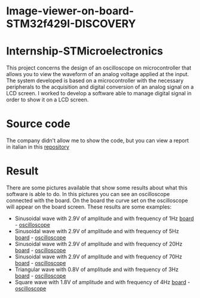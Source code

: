 # Image-viewer-on-board-STM32f429I-DISCOVERY
# Internship-STMicroelectronics
This project concerns the design of an oscilloscope on microcontroller that allows you to view the waveform of an analog voltage applied at the input. The system developed is based on a microcontroller with the necessary peripherals to the acquisition and digital conversion of an analog signal on a LCD screen. I worked to develop a software able to manage digital signal in order to show it on a LCD screen.

# Source code
The company didn't allow me to show the code, but you can view a report in italian in this [repository](https://github.com/Giuscar/Image-viewer-on-board-STM32f429I-DISCOVERY/blob/master/Monografia%20(italian).pdf)

# Result
There are some pictures available that show some results about what this software is able to do. In this pictures you can see an oscilloscope connected with the board. On the board the curve set on the oscilloscope will appear on the board screen.
These results are some examples:
- Sinusoidal wave with 2.9V of amplitude and with frequency of 1Hz [board](https://github.com/Giuscar/Image-viewer-on-board-STM32f429I-DISCOVERY/blob/master/Results/1B.jpg) - [oscilloscope](https://github.com/Giuscar/Image-viewer-on-board-STM32f429I-DISCOVERY/blob/master/Results/1O.jpg)
- Sinusoidal wave with 2.9V of amplitude and with frequency of 5Hz [board](https://github.com/Giuscar/Image-viewer-on-board-STM32f429I-DISCOVERY/blob/master/Results/2B.png) - [oscilloscope](https://github.com/Giuscar/Image-viewer-on-board-STM32f429I-DISCOVERY/blob/master/Results/2O.jpg)
- Sinusoidal wave with 2.9V of amplitude and with frequency of 20Hz [board](https://github.com/Giuscar/Image-viewer-on-board-STM32f429I-DISCOVERY/blob/master/Results/3B.jpg) - [oscilloscope](https://github.com/Giuscar/Image-viewer-on-board-STM32f429I-DISCOVERY/blob/master/Results/3O.jpg)
- Sinusoidal wave with 2.9V of amplitude and with frequency of 70Hz [board](https://github.com/Giuscar/Image-viewer-on-board-STM32f429I-DISCOVERY/blob/master/Results/4B.jpg) - [oscilloscope](https://github.com/Giuscar/Image-viewer-on-board-STM32f429I-DISCOVERY/blob/master/Results/4O.jpg)
- Triangular wave with 0.8V of amplitude and with frequency of 3Hz [board](https://github.com/Giuscar/Image-viewer-on-board-STM32f429I-DISCOVERY/blob/master/Results/5B.jpg) - [oscilloscope](https://github.com/Giuscar/Image-viewer-on-board-STM32f429I-DISCOVERY/blob/master/Results/5O.jpg)
- Square wave with 1.8V of amplitude and with frequency of 4Hz [board](https://github.com/Giuscar/Image-viewer-on-board-STM32f429I-DISCOVERY/blob/master/Results/6B.jpg) - [oscilloscope](https://github.com/Giuscar/Image-viewer-on-board-STM32f429I-DISCOVERY/blob/master/Results/6O.jpg)

